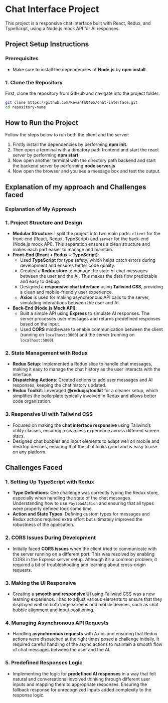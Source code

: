 # Chat Interface Project

This project is a responsive chat interface built with React, Redux, and TypeScript, using a Node.js mock API for AI responses.

## Project Setup Instructions

### Prerequisites
- Make sure to install the dependencies of **Node.js** by **npm install**.

### 1. Clone the Repository
   First, clone the repository from GitHub and navigate into the project folder:
   ```bash
   git clone https://github.com/Revanth0405/chat-interface.git
   cd repository-name
  ```
## How to Run the Project

Follow the steps below to run both the client and the server:
1. Firstly install the dependencies by performing **npm init**.
2. Then open a terminal with a directory path frontend and start the react server by performing **npm start**.
3. Now open another terminal with the directory path backend and start the backend server by performing **node server.js**
4. Now open the browser and you see a message box and test the output.

## Explanation of my approach and Challenges faced

### Explanation of My Approach

### 1. Project Structure and Design
   - **Modular Structure**: I split the project into two main parts: `client` for the front-end (React, Redux, TypeScript) and `server` for the back-end (Node.js mock API). This separation ensures a clean structure and makes each part easier to manage and maintain.
   - **Front-End (React + Redux + TypeScript)**: 
     - Used **TypeScript** for type safety, which helps catch errors during development and ensures better code quality.
     - Created a **Redux store** to manage the state of chat messages between the user and the AI. This makes the data flow predictable and easy to debug.
     - Designed a **responsive chat interface** using **Tailwind CSS**, providing a clean and mobile-friendly user experience.
     - **Axios** is used for making asynchronous API calls to the server, simulating interactions between the user and AI.
   - **Back-End (Node.js Mock API)**: 
     - Built a simple API using **Express** to simulate AI responses. The server processes user messages and returns predefined responses based on the input.
     - Used **CORS** middleware to enable communication between the client (running on `localhost:3000`) and the server (running on `localhost:5000`).

### 2. State Management with Redux
   - **Redux Setup**: Implemented a Redux slice to handle chat messages, making it easy to manage the chat history as the user interacts with the interface.
   - **Dispatching Actions**: Created actions to add user messages and AI responses, keeping the chat history updated.
   - **Redux Toolkit**: Leveraged **@reduxjs/toolkit** for a cleaner setup, which simplifies the boilerplate typically involved in Redux and allows better code organization.

### 3. Responsive UI with Tailwind CSS
   - Focused on making the **chat interface responsive** using Tailwind’s utility classes, ensuring a seamless experience across different screen sizes.
   - Designed chat bubbles and input elements to adapt well on mobile and desktop devices, ensuring that the chat looks good and is easy to use on any platform.

## Challenges Faced

### 1. Setting Up TypeScript with Redux
   - **Type Definitions**: One challenge was correctly typing the Redux store, especially when handling the state of the chat messages. Understanding how to use `PayloadAction` and ensuring that all types were properly defined took some time.
   - **Action and State Types**: Defining custom types for messages and Redux actions required extra effort but ultimately improved the robustness of the application.

### 2. CORS Issues During Development
   - Initially faced **CORS issues** when the client tried to communicate with the server running on a different port. This was resolved by enabling CORS in the Express server setup. Although it’s a common problem, it required a bit of troubleshooting and learning about cross-origin requests.

### 3. Making the UI Responsive
   - Creating a **smooth and responsive UI** using Tailwind CSS was a new learning experience. I had to adjust various elements to ensure that they displayed well on both large screens and mobile devices, such as chat bubble alignment and input positioning.

### 4. Managing Asynchronous API Requests
   - Handling **asynchronous requests** with Axios and ensuring that Redux actions were dispatched at the right times posed a challenge initially. It required careful handling of the async actions to maintain a smooth flow of chat messages between the user and the AI.

### 5. Predefined Responses Logic
   - Implementing the logic for **predefined AI responses** in a way that felt natural and conversational involved thinking through different user inputs and mapping them to appropriate responses. Ensuring the fallback response for unrecognized inputs added complexity to the response logic.

